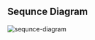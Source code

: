 Sequnce Diagram
-------------
![sequnce-diagram](https://github.com/WonhoLeeDev/hhplus-concert/blob/main/sequence-diagram.png)
